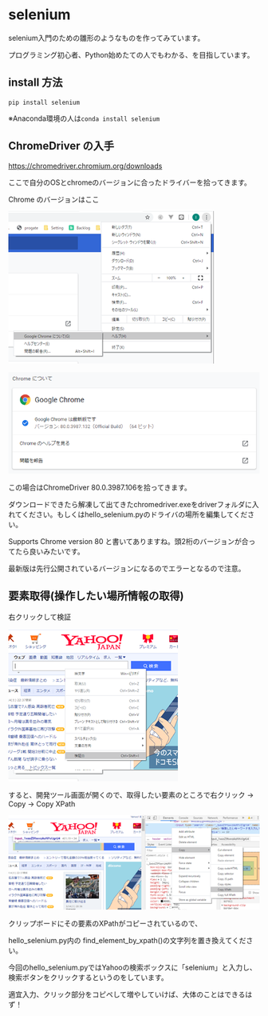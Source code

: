 # selenium

selenium入門のための雛形のようなものを作ってみています。

プログラミング初心者、Python始めたての人でもわかる、を目指しています。





## install 方法

```
pip install selenium
```

※Anaconda環境の人は```conda install selenium```


## ChromeDriver の入手

https://chromedriver.chromium.org/downloads

ここで自分のOSとchromeのバージョンに合ったドライバーを拾ってきます。

Chrome のバージョンはここ

![menu](img/version_menu.png "menu")

![version](img/version.png "version")

この場合はChromeDriver 80.0.3987.106を拾ってきます。

ダウンロードできたら解凍して出てきたchromedriver.exeをdriverフォルダに入れてください。もしくはhello_selenium.pyのドライバの場所を編集してください。

Supports Chrome version 80 と書いてありますね。頭2桁のバージョンが合ってたら良いみたいです。

最新版は先行公開されているバージョンになるのでエラーとなるので注意。



## 要素取得(操作したい場所情報の取得)

右クリックして検証

![xpath1](img/xpath1.png "xpath1")

すると、開発ツール画面が開くので、取得したい要素のところで右クリック → Copy → Copy XPath

![xpath2](img/xpath2.png "xpath2")

クリップボードにその要素のXPathがコピーされているので、

hello_selenium.py内の
find_element_by_xpath()の文字列を置き換えてください。

今回のhello_selenium.pyではYahooの検索ボックスに「selenium」と入力し、検索ボタンをクリックするというのをしています。

適宜入力、クリック部分をコピペして増やしていけば、大体のことはできるはず！